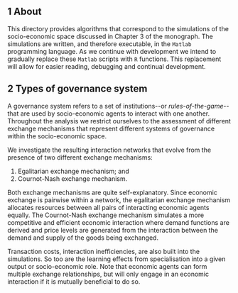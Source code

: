 ## 1 About

This directory provides algorithms that correspond to the simulations of the socio-economic space discussed in Chapter 3 of the monograph. The simulations are written, and therefore executable, in the `Matlab` programming language. As we continue with development we intend to gradually replace these `Matlab` scripts with `R` functions. This replacement will allow for easier reading, debugging and continual development.

## 2 Types of governance system

A governance system refers to a set of institutions--or _rules-of-the-game_--that are used by socio-economic agents to interact with one another. Throughout the analysis we restrict ourselves to the assessment of different exchange mechanisms that represent different systems of governance within the socio-economic space.

We investigate the resulting interaction networks that evolve from the presence of two different exchange mechanisms:

1. Egalitarian exchange mechanism; and 
2. Cournot-Nash exchange mechanism. 

Both exchange mechanisms are quite self-explanatory. Since economic exchange is pairwise within a network, the egalitarian exchange mechanism allocates resources between all pairs of interacting economic agents equally. The Cournot-Nash exchange mechanism simulates a more competitive and efficient economic interaction where demand functions are derived and price levels are generated from the interaction between the demand and supply of the goods being exchanged.

Transaction costs, interaction inefficiencies, are also built into the simulations. So too are the learning effects from specialisation into a given output or socio-economic role. Note that economic agents can form multiple exchange relationships, but will only engage in an economic interaction if it is mutually beneficial to do so.
